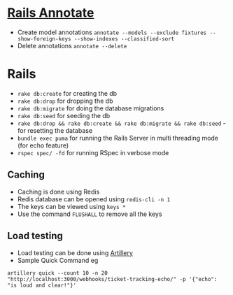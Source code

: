 # [Rails Annotate](https://github.com/ctran/annotate_models)
- Create model annotations `annotate --models --exclude fixtures --show-foreign-keys --show-indexes --classified-sort`
- Delete annotations `annotate --delete`

# Rails
- `rake db:create` for creating the db
- `rake db:drop` for dropping the db
- `rake db:migrate` for doing the database migrations
- `rake db:seed` for seeding the db
- `rake db:drop && rake db:create && rake db:migrate && rake db:seed` - for resetting the database
- `bundle exec puma` for running the Rails Server in multi threading mode (for echo feature)
- `rspec spec/ -fd` for running RSpec in verbose mode


## Caching
- Caching is done using Redis
- Redis database can be opened using `redis-cli -n 1`
- The keys can be viewed using `keys *`
- Use the command `FLUSHALL` to remove all the keys

## Load testing
- Load testing can be done using [Artillery](https://github.com/artilleryio/artillery)
- Sample Quick Command eg
```
artillery quick --count 10 -n 20 "http://localhost:3000/webhooks/ticket-tracking-echo/" -p '{"echo": "is loud and clear!"}'

```
